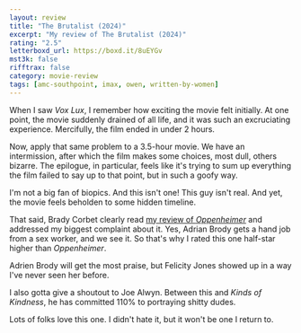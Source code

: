 ```yaml
---
layout: review
title: "The Brutalist (2024)"
excerpt: "My review of The Brutalist (2024)"
rating: "2.5"
letterboxd_url: https://boxd.it/8uEYGv
mst3k: false
rifftrax: false
category: movie-review
tags: [amc-southpoint, imax, owen, written-by-women]
---
```


When I saw <i>Vox Lux</i>, I remember how exciting the movie felt initially. At one point, the movie suddenly drained of all life, and it was such an excruciating experience. Mercifully, the film ended in under 2 hours.

Now, apply that same problem to a 3.5-hour movie. We have an intermission, after which the film makes some choices, most dull, others bizarre. The epilogue, in particular, feels like it's trying to sum up everything the film failed to say up to that point, but in such a goofy way.

I'm not a big fan of biopics. And this isn't one! This guy isn't real. And yet, the movie feels beholden to some hidden timeline.

That said, Brady Corbet clearly read <a href="https://boxd.it/4ycbJj" target="_blank" rel="noopener">my review of <i>Oppenheimer</i></a> and addressed my biggest complaint about it. Yes, Adrian Brody gets a hand job from a sex worker, and we see it. So that's why I rated this one half-star higher than <i>Oppenheimer</i>.

Adrien Brody will get the most praise, but Felicity Jones showed up in a way I've never seen her before.

I also gotta give a shoutout to Joe Alwyn. Between this and <i>Kinds of Kindness</i>, he has committed 110% to portraying shitty dudes.

Lots of folks love this one. I didn't hate it, but it won't be one I return to.
